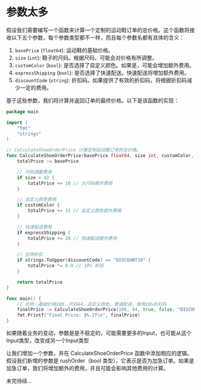 # 参数太多

假设我们需要编写一个函数来计算一个定制的运动鞋订单的总价格。这个函数将接收以下五个参数，每个参数类型都不一样，而且每个参数名都有具体的含义：

1. `basePrice` (`float64`): 运动鞋的基础价格。
2. `size` (`int`): 鞋子的尺码。根据尺码，可能会对价格有所调整。
3. `customColor` (`bool`): 是否选择了自定义颜色。如果是，可能会增加额外费用。
4. `expressShipping` (`bool`): 是否选择了快速配送。快速配送将增加额外费用。
5. `discountCode` (`string`): 折扣码。如果提供了有效的折扣码，将根据折扣码减少一定的费用。

基于这些参数，我们将计算并返回订单的最终价格。以下是该函数的实现：

```go
package main

import (
	"fmt"
	"strings"
)

// CalculateShoeOrderPrice 计算定制运动鞋订单的总价格。
func CalculateShoeOrderPrice(basePrice float64, size int, customColor, expressShipping bool, discountCode string) float64 {
	totalPrice := basePrice

	// 尺码调整费用
	if size > 42 {
		totalPrice += 10 // 大尺码额外费用
	}

	// 自定义颜色费用
	if customColor {
		totalPrice += 15 // 自定义颜色额外费用
	}

	// 快速配送费用
	if expressShipping {
		totalPrice += 20 // 快速配送额外费用
	}

	// 应用折扣
	if strings.ToUpper(discountCode) == "DISCOUNT10" {
		totalPrice *= 0.9 // 10% 折扣
	}

	return totalPrice
}

func main() {
	// 示例：基础价格100，尺码44，自定义颜色，普通配送，使用10%折扣码
	finalPrice := CalculateShoeOrderPrice(100, 44, true, false, "DISCOUNT10")
	fmt.Printf("Final Price: $%.2f\n", finalPrice)
}
```

如果随着业务的变动，参数是是不稳定的，可能需要更多的Input，也可能从这个Input类型，改变成另一个Input类型

让我们增加一个参数，并在 CalculateShoeOrderPrice 函数中添加相应的逻辑。假设我们新增的参数是 rushOrder（bool 类型），它表示是否为加急订单。如果是加急订单，我们将增加额外的费用，并且可能会影响其他费用的计算。


未完待续...
